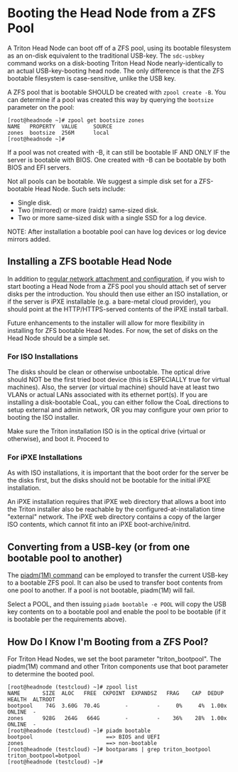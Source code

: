 <!--
    This Source Code Form is subject to the terms of the Mozilla Public
    License, v. 2.0. If a copy of the MPL was not distributed with this
    file, You can obtain one at http://mozilla.org/MPL/2.0/.
-->

<!--
    Copyright 2021, Joyent, Inc.
-->

# Booting the Head Node from a ZFS Pool

A Triton Head Node can boot off of a ZFS pool, using its bootable filesystem
as an on-disk equivalent to the traditional USB-key.  The `sdc-usbkey`
command works on a disk-booting Triton Head Node nearly-identically to an
actual USB-key-booting head node.  The only difference is that the ZFS
bootable filesystem is case-sensitive, unlike the USB key.

A ZFS pool that is bootable SHOULD be created with `zpool create -B`.  You
can determine if a pool was created this way by querying the `bootsize`
parameter on the pool:

```
[root@headnode ~]# zpool get bootsize zones
NAME   PROPERTY  VALUE     SOURCE
zones  bootsize  256M      local
[root@headnode ~]# 
```

If a pool was not created with -B, it can still be bootable IF AND ONLY IF
the server is bootable with BIOS. One created with -B can be bootable by
both BIOS and EFI servers.

Not all pools can be bootable.  We suggest a simple disk set for a
ZFS-bootable Head Node.  Such sets include:

- Single disk.
- Two (mirrored) or more (raidz) same-sized disk.
- Two or more same-sized disk with a single SSD for a log device.

NOTE:  After installation a bootable pool can have log devices or log device
mirrors added.

## Installing a ZFS bootable Head Node

In addition to [regular network attachment and
configuration](https://docs.joyent.com/private-cloud/install/network-layout),
if you wish to start booting a Head Node from a ZFS pool you should attach
set of server disks per the introduction.  You should then use either an ISO
installation, or if the server is iPXE installable (e.g. a bare-metal cloud
provider), you should point at the HTTP/HTTPS-served contents of the iPXE
install tarball.

Future enhancements to the installer will allow for more flexibility in
installing for ZFS bootable Head Nodes.  For now, the set of disks on the
Head Node should be a simple set.

### For ISO Installations

The disks should be clean or otherwise unbootable.  The optical drive should
NOT be the first tried boot device (this is ESPECIALLY true for virtual
machines).  Also, the server (or virtual machine) should have at least two
VLANs or actual LANs associated with its ethernet port(s).  If you are
installing a disk-bootable CoaL, you can either follow the CoaL directions to
setup external and admin network, OR you may configure your own prior to
booting the ISO installer.

Make sure the Triton installation ISO is in the optical drive
(virtual or otherwise), and boot it.  Proceed to 

### For iPXE Installations

As with ISO installations, it is important that the boot order for the server
be the disks first, but the disks should not be bootable for the initial iPXE
installation.

An iPXE installation requires that iPXE web directory that allows a boot into
the Triton installer also be reachable by the configured-at-installation time
"external" network.  The iPXE web directory contains a copy of the larger ISO
contents, which cannot fit into an iPXE boot-archive/initrd.


## Converting from a USB-key (or from one bootable pool to another)

The [piadm(1M)
command](https://github.com/joyent/smartos-live/blob/master/man/usr/share/man/man1m/piadm.1m.md)
can be employed to transfer the current USB-key to a bootable ZFS pool.  It
can also be used to transfer boot contents from one pool to another.  If a
pool is not bootable, piadm(1M) will fail.

Select a POOL, and then issuing `piadm bootable -e POOL` will copy the USB
key contents on to a bootable pool and enable the pool to be bootable (if it
is bootable per the requirements above).

## How Do I Know I'm Booting from a ZFS Pool?

For Triton Head Nodes, we set the boot parameter "triton_bootpool".  The
piadm(1M) command and other Triton components use that boot parameter to
determine the booted pool.

```
[root@headnode (testcloud) ~]# zpool list
NAME       SIZE  ALOC   FREE  CKPOINT  EXPANDSZ   FRAG    CAP  DEDUP  HEALTH  ALTROOT
bootpool    74G  3.60G  70.4G        -         -     0%     4%  1.00x  ONLINE  -
zones      928G   264G   664G        -         -    36%    28%  1.00x  ONLINE  -
[root@headnode (testcloud) ~]# piadm bootable
bootpool                       ==> BIOS and UEFI
zones                          ==> non-bootable 
[root@headnode (testcloud) ~]# bootparams | grep triton_bootpool
triton_bootpool=botpool
[root@headnode (testcloud) ~]# 
```
